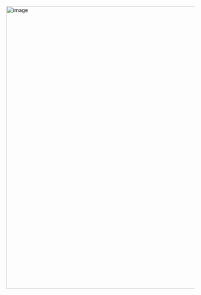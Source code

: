 <img width="1189" height="756" alt="image" src="https://github.com/user-attachments/assets/f99ba254-b03b-4c21-8f53-0d1e1b070fe3" />
